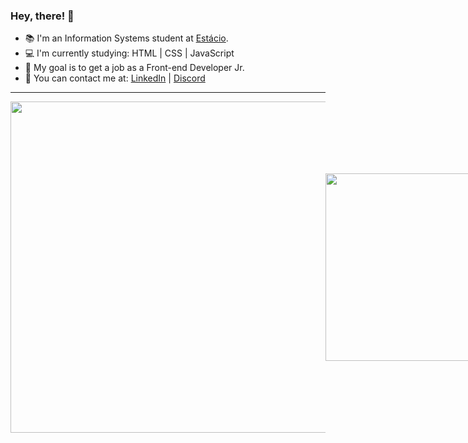 ### Hey, there! :wave:

- :books: I'm an Information Systems student at <a href="https://portal.estacio.br/">Estácio</a>.
- :computer: I'm currently studying: HTML | CSS | JavaScript
- :pushpin: My goal is to get a job as a Front-end Developer Jr.
- :speech_balloon: You can contact me at: [LinkedIn](https://www.linkedin.com/in/carvalhox) | [Discord](https://discordapp.com/users/429853298644746253) 

<hr>

<p align="center" style="display: flex; align-items: center; justify-content: space-around">
  <img width=530 src="https://github-readme-stats.vercel.app/api?username=carvalhox&theme=blueberry&show_icons=true" />
 
  <img width=300 src="https://github-readme-stats.vercel.app/api/top-langs?username=carvalhox&show_icons=true&theme=blueberry&hide_border=true&cache_seconds=1800&locale=en" />
</p>
